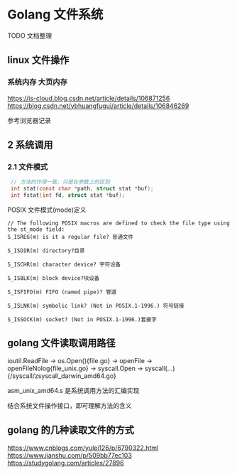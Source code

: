 # Golang 文件系统

TODO 文档整理

## linux 文件操作

### 系统内存 大页内存

https://is-cloud.blog.csdn.net/article/details/106871256
https://blog.csdn.net/ybhuangfugui/article/details/106846269

参考浏览器记录

## 2 系统调用

### 2.1 文件模式

```c
 // 方法的作用一致，只是在参数上的区别
 int stat(const char *path, struct stat *buf);
 int fstat(int fd, struct stat *buf);

```

POSIX 文件模式(mode)定义

```
// The following POSIX macros are defined to check the file type using the st_mode field:
S_ISREG(m) is it a regular file? 普通文件

S_ISDIR(m) directory?目录

S_ISCHR(m) character device? 字符设备

S_ISBLK(m) block device?块设备

S_ISFIFO(m) FIFO (named pipe)? 管道

S_ISLNK(m) symbolic link? (Not in POSIX.1-1996.) 符号链接

S_ISSOCK(m) socket? (Not in POSIX.1-1996.)套接字

```

## golang 文件读取调用路径

ioutil.ReadFile -> os.Open(){file.go} ->  openFile -> openFileNolog{file_unix.go}
 -> syscall.Open -> syscall(...){/syscall/zsyscall_darwin_amd64.go}

 asm_unix_amd64.s 是系统调用方法的汇编实现

 结合系统文件操作接口，即可理解方法的含义


## golang 的几种读取文件的方式

https://www.cnblogs.com/yulei126/p/6790322.html
https://www.jianshu.com/p/509bb77ec103
https://studygolang.com/articles/27896
